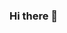 ### Hi there 👋

<!--
**vitokuko/VitoKuko** is a ✨ _special_ ✨ repository because its `README.md` (this file) appears on your GitHub profile.

Here are some ideas to get you started:

- 🔭 I’m currently working on Paps
- 🌱 I’m currently learning FullStack Js
- 👯 I’m looking to collaborate on Everything 
- 🤔 I’m looking for help with Anything
- 💬 Ask me about Anything
- 📫 How to reach me: https://twitter.com/ndiaye_souaibou
- 😄 Pronouns: :)
- ⚡ Fun fact: :)
-->
